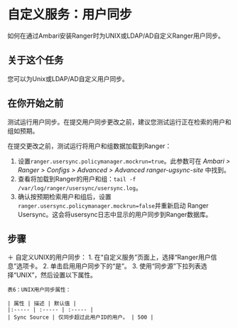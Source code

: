 自定义服务：用户同步
================================================================================
如何在通过Ambari安装Ranger时为UNIX或LDAP/AD自定义Ranger用户同步。

## 关于这个任务
您可以为Unix或LDAP/AD自定义用户同步。

## 在你开始之前
测试运行用户同步。在提交用户同步更改之前，建议您测试运行正在检索的用户和组如预期。

在提交更改之前，测试运行将用户和组数据加载到Ranger：
1. 设置`ranger.usersync.policymanager.mockrun=true`。此参数可在 *Ambari > Ranger > 
Configs > Advanced > Advanced ranger-ugsync-site* 中找到。
2. 查看将加载到Ranger的用户和组：`tail -f /var/log/ranger/usersync/usersync.log`。
3. 确认按预期检索用户和组后，设置`ranger.usersync.policymanager.mockrun=false`并重新启动
Ranger Usersync。这会将usersync日志中显示的用户同步到Ranger数据库。

## 步骤
＋ 自定义UNIX的用户同步：
    1. 在“自定义服务”页面上，选择“Ranger用户信息”选项卡。
    2. 单击启用用户同步下的“是”。
    3. 使用“同步源”下拉列表选择“UNIX”，然后设置以下属性。

    表6：UNIX用户同步属性：

    | 属性 | 描述 | 默认值 |
    |:----- | :----- | :----- |
    | Sync Source | 仅同步超过此用户ID的用户。 | 500 |

